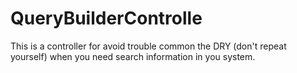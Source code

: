 # QueryBuilderControlle
This is a controller for avoid trouble common the DRY (don't repeat yourself) when you need search information in you system.
